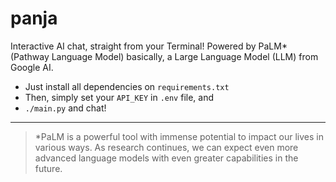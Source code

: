 # panja

Interactive AI chat, straight from your Terminal! Powered by PaLM* (Pathway Language Model) basically, a Large Language Model (LLM) from Google AI.

- Just install all dependencies on `requirements.txt`
- Then, simply set your `API_KEY` in `.env` file, and 
- `./main.py` and chat!

---
> *PaLM is a powerful tool with immense potential to impact our lives in
various ways. As research continues, we can expect even more advanced language
models with even greater capabilities in the future.
